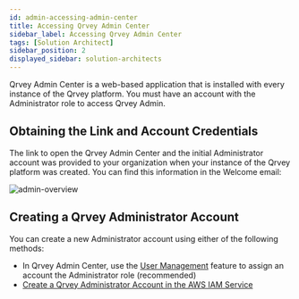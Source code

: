 ```yaml
---
id: admin-accessing-admin-center
title: Accessing Qrvey Admin Center
sidebar_label: Accessing Qrvey Admin Center
tags: [Solution Architect]
sidebar_position: 2
displayed_sidebar: solution-architects
---
```


<div style={{textAlign: "justify"}}>

Qrvey Admin Center is a web-based application that is installed with every instance of the Qrvey platform. You must have an account with the Administrator role to access Qrvey Admin. 

## Obtaining the Link and Account Credentials

The link to open the Qrvey Admin Center and the initial Administrator account was provided to your organization when your instance of the Qrvey platform was created. You can find this information in the Welcome email:

![admin-overview](https://s3.amazonaws.com/cdn.qrvey.com/documentation_assets/admin/Administering+Qrvey+Composer/ac-overview1.png)


## Creating a Qrvey Administrator Account
You can create a new Administrator account using either of the following methods:
- In Qrvey Admin Center, use the [User Management](./managing-users.md) feature to assign an account the Administrator role (recommended)
- [Create a Qrvey Administrator Account in the AWS IAM Service](create-admin-using-aws-iam.md)

</div>